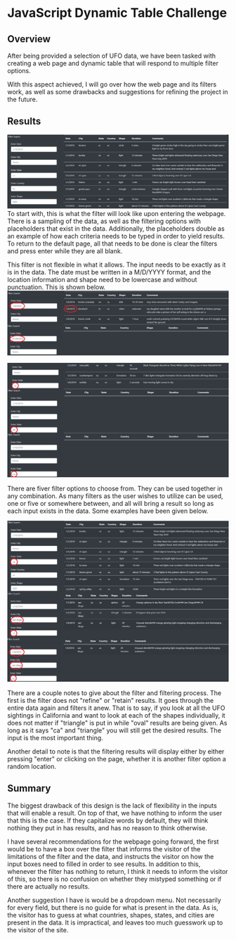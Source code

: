 # JavaScript Dynamic Table Challenge
## Overview
After being provided a selection of UFO data, we have been tasked with creating a web page and dynamic table that will respond to multiple filter options.

With this aspect achieved, I will go over how the web page and its filters work, as well as some drawbacks and suggestions for refining the project in the future.

## Results
![images/default_filter.png](images/default_filter.png)
To start with, this is what the filter will look like upon entering the webpage. There is a sampling of the data, as well as the filtering options with placeholders that exist in the data. Additionally, the placeholders double as an example of how each criteria needs to be typed in order to yield results. To return to the default page, all that needs to be done is clear the filters and press enter while they are all blank.

This filter is not flexible in what it allows. The input needs to be exactly as it is in the data. The date must be written in a M/D/YYYY format, and the location information and shape need to be lowercase and without punctuation. This is shown below.
![images/date_comparison.png](images/date_comparison.png)

![images/city_comparison.png](images/city_comparison.png)

There are fiver filter options to choose from. They can be used together in any combination. As many filters as the user wishes to utilize can be used, one or five or somewhere between, and all will bring a result so long as each input exists in the data. Some examples have been given below.

![images/filtering.png](images/filtering.png)

There are a couple notes to give about the filter and filtering process. The first is the filter does not "refine" or "retain" results. It goes through the entire data again and filters it anew. That is to say, if you look at all the UFO sightings in California and want to look at each of the shapes individually, it does not matter if "triangle" is put in while "oval" results are being given. As long as it says "ca" and "triangle" you will still get the desired results. The input is the most important thing. 

Another detail to note is that the filtering results will display either by either pressing "enter" or clicking on the page, whether it is another filter option a random location.

## Summary
The biggest drawback of this design is the lack of flexibility in the inputs that will enable a result. On top of that, we have nothing to inform the user that this is the case. If they capitalize words by default, they will think nothing they put in has results, and has no reason to think otherwise.

I have several recommendations for the webpage going forward, the first would be to have a box over the filter that informs the visitor of the limitations of the filter and the data, and instructs the visitor on how the input boxes need to filled in order to see results. In addition to this, whenever the filter has nothing to return, I think it needs to inform the visitor of this, so there is no confusion on whether they mistyped something or if there are actually no results.

Another suggestion I have is would be a dropdown menu. Not necessarily for every field, but there is no guide for what is present in the data. As is, the visitor has to guess at what countries, shapes, states, and cities are present in the data. It is impractical, and leaves too much guesswork up to the visitor of the site.

